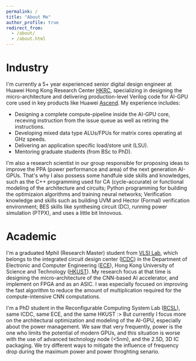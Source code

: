 ```yaml
---
permalink: /
title: "About Me"
author_profile: true
redirect_from: 
  - /about/
  - /about.html
---
```


Industry
======

I'm currently a 5+ year experienced senior digital design engineer at Huawei Hong Kong Research Center [HKRC](https://www.linkedin.com/company/huawei-hong-kong-research-center-hkrc/?originalSubdomain=hk), specializing in designing the micro-architecture and delivering production-level Verilog code for AI-GPU core used in key products like Huawei [Ascend](https://e.huawei.com/en/products/computing/ascend). My experience includes:

- Designing a complete compute-pipeline inside the AI-GPU core, receving instruction from the issue queue as well as retiring the instructions.
- Developing mixed data type ALUs/FPUs for matrix cores operating at GHz speeds.
- Delivering an application specific load/store unit (LSU).
- Mentoring graduate students (from BSc to PhD).

I'm also a research scientist in our group responsible for proposing ideas to improve the PPA (power performance and area) of the next generation AI-GPUs. That's why I also possess some handfule side skills and knowledges, such as the C++ programming used for CA (cycle-accurate) or functional modeling of the architecture and circuits; Python programming for building the optimizaion algorithms and training neural networks; Verification knowledge and skills such as building UVM and Hector (Formal) verification environment; BES skills like synthesing circuit (DC), running power simulation (PTPX), and uses a little bit Innovous.

Academic
======

I'm a graduated Mphil (Research Master) student from [VLSI Lab](https://sites.google.com/view/vlsi-lab-hkust), which belongs to the integrated circuit design center ([ICDC](https://icdc.hkust.edu.hk/)) in the Department of Electronic and Computer Engineering ([ECE](https://ece.hkust.edu.hk/)), Hong Kong University of Science and Technology ([HKUST](https://hkust.edu.hk/)). My research focus at that time is designing the micro-architecture of the CNN-based AI accelerator, and implement on FPGA and as an ASIC. I was especially focused on improving the fast algorithm to reduce the amount of multiplication required for the compute-intensive CNN computations.  

I'm a PhD student in the Reconfigurable Computing System Lab ([RCSL](https://eeweiz.home.ece.ust.hk/)), same ICDC, same ECE, and the same HKUST :> But currently I focus more on the architectural optimization and modeling of the AI-GPU, especially about the power management. We saw that very frequently, power is the one who limits the potential of modern GPUs, and this situation is worse with the use of advanced technology node (<5nm), and the 2.5D, 3D IC packaging. We try different ways to mitigate the influence of frequency drop during the maximum power and power throghting senario.
